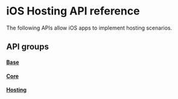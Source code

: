 # iOS Hosting API reference

The following APIs allow iOS apps to implement hosting scenarios.

## API groups

#### [Base](../../../objectivec-api/base/index.md)
#### [Core](../../../objectivec-api/core/index.md)
#### [Hosting](../../../objectivec-api/hosting/index.md)